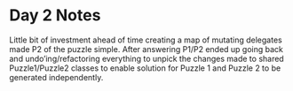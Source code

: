 # Day 2 Notes
Little bit of investment ahead of time creating a map of mutating delegates made P2 of the puzzle simple.  After answering P1/P2 ended up going back and undo’ing/refactoring everything to unpick the changes made to shared Puzzle1/Puzzle2 classes to enable solution for Puzzle 1 and Puzzle 2 to be generated independently.